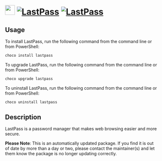 ﻿# <img src="https://cdn.jsdelivr.net/gh/mkevenaar/chocolatey-packages@0411adaf8f882b9f2afe83ed6fa048135378742c/icons/lastpass.png" width="32" height="32"/> [![LastPass](https://img.shields.io/chocolatey/v/lastpass.svg?label=LastPass)](https://chocolatey.org/packages/lastpass) [![LastPass](https://img.shields.io/chocolatey/dt/lastpass.svg)](https://chocolatey.org/packages/lastpass)

## Usage
To install LastPass, run the following command from the command line or from PowerShell:
```powershell
choco install lastpass
```

To upgrade LastPass, run the following command from the command line or from PowerShell:
```powershell
choco upgrade lastpass
```

To uninstall LastPass, run the following command from the command line or from PowerShell:
```powershell
choco uninstall lastpass
```

## Description
LastPass is a password manager that makes web browsing easier and more secure.

**Please Note**: This is an automatically updated package. If you find it is
out of date by more than a day or two, please contact the maintainer(s) and
let them know the package is no longer updating correctly.

